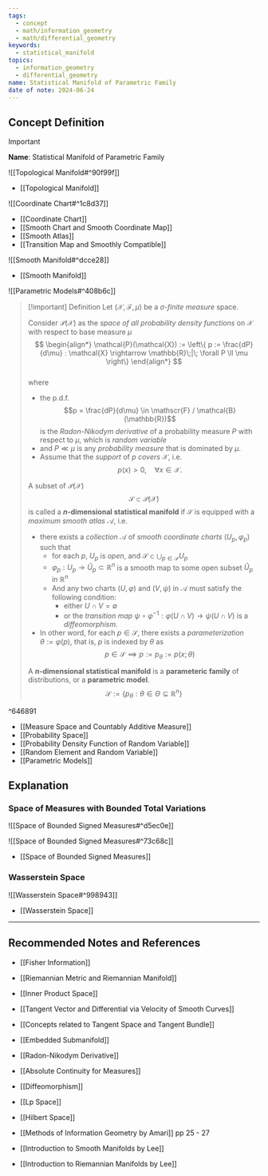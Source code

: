 ```yaml
---
tags:
  - concept
  - math/information_geometry
  - math/differential_geometry
keywords:
  - statistical_manifold
topics:
  - information_geometry
  - differential_geometry
name: Statistical Manifold of Parametric Family
date of note: 2024-06-24
---
```


## Concept Definition

>[!important]
>**Name**: Statistical Manifold of Parametric Family

![[Topological Manifold#^90f99f]]

- [[Topological Manifold]]

![[Coordinate Chart#^1c8d37]]

- [[Coordinate Chart]]
- [[Smooth Chart and Smooth Coordinate Map]]
- [[Smooth Atlas]]
- [[Transition Map and Smoothly Compatible]]

![[Smooth Manifold#^dcce28]]

- [[Smooth Manifold]]

![[Parametric Models#^408b6c]]


>[!important] Definition
>Let $(\mathcal{X}, \mathscr{F}, \mu)$ be a *$\sigma$-finite measure* space.  
>
>Consider $\mathcal{P}(\mathcal{X})$ as the *space of all probability density functions* on $\mathcal{X}$ with respect to base measure $\mu$
>$$
> \begin{align*}
> \mathcal{P}(\mathcal{X}) := \left\{ p := \frac{dP}{d\mu} : \mathcal{X} \rightarrow \mathbb{R}\;|\; \forall P \ll \mu   \right\} 
> \end{align*}
>$$  
>where 
>- the p.d.f. $$p = \frac{dP}{d\mu} \in \mathscr{F} / \mathcal{B}(\mathbb{R})$$ is  the *Radon-Nikodym derivative* of a probability measure $P$ with respect to $\mu$, which is *random variable*   
>- and $P \ll \mu$ is any *probability measure* that is dominated by $\mu$.
>- Assume that the *support* of $p$ *covers* $\mathcal{X}$, i.e. $$p(x) >0, \quad \forall x \in \mathcal{X}.$$
>  
>  
>A subset of $\mathcal{P}(\mathcal{X})$ $$\mathcal{S} \subset\mathcal{P}(\mathcal{X})$$ is called a **$n$-dimensional statistical manifold** if $\mathcal{S}$ is equipped with a *maximum smooth atlas* $\mathcal{A}$, i.e.
>- there exists a *collection* $\mathcal{A}$ of *smooth coordinate charts* $(U_{p},\, \varphi_{p})$ such that
>	- for each $p$, $U_{p}$ is *open*, and $\mathcal{S} \subset \bigcup_{p\in \mathcal{S}}U_{p}$
>	- $\varphi_{p}: U_{p} \to \hat{U}_{p} \subset \mathbb{R}^{n}$ is a smooth map to some open subset $\hat{U}_{p}$ in $\mathbb{R}^{n}$
>	- And any two charts $(U, \varphi)$ and $(V, \psi)$ in $\mathcal{A}$ must satisfy the following condition:
>		- either $U \cap V = \emptyset$ 
>		- or the *transition map* $\psi \circ \varphi^{-1}: \varphi(U \cap V ) \rightarrow \psi(U \cap V)$ is a *diffeomorphism*. 
>- In other word, for each $p \in \mathcal{S}$, there exists a *parameterization* $\theta :=\varphi(p)$, that is, $p$ is indexed by $\theta$ as  $$p\in \mathcal{S} \implies p := p_{\theta} := p(x; \theta)$$
>
>A **$n$-dimensional statistical manifold** is a **parameteric family** of distributions, or a **parametric model**. $$\mathcal{S} := \left\{ p_{\theta}: \theta \in \Theta \subseteq \mathbb{R}^{n} \right\} $$
>

^646891

- [[Measure Space and Countably Additive Measure]]
- [[Probability Space]]
- [[Probability Density Function of Random Variable]]
- [[Random Element and Random Variable]]
- [[Parametric Models]]



## Explanation

### Space of Measures with Bounded Total Variations

![[Space of Bounded Signed Measures#^d5ec0e]]

![[Space of Bounded Signed Measures#^73c68c]]

- [[Space of Bounded Signed Measures]]

### Wasserstein Space

![[Wasserstein Space#^998943]]

- [[Wasserstein Space]]






-----------
##  Recommended Notes and References

- [[Fisher Information]]

- [[Riemannian Metric and Riemannian Manifold]]
- [[Inner Product Space]]

- [[Tangent Vector and Differential via Velocity of Smooth Curves]]
- [[Concepts related to Tangent Space and Tangent Bundle]]

- [[Embedded Submanifold]]
- [[Radon-Nikodym Derivative]]
- [[Absolute Continuity for Measures]]

- [[Diffeomorphism]]

- [[Lp Space]]
- [[Hilbert Space]]



- [[Methods of Information Geometry by Amari]] pp 25 - 27
- [[Introduction to Smooth Manifolds by Lee]]
- [[Introduction to Riemannian Manifolds by Lee]]

